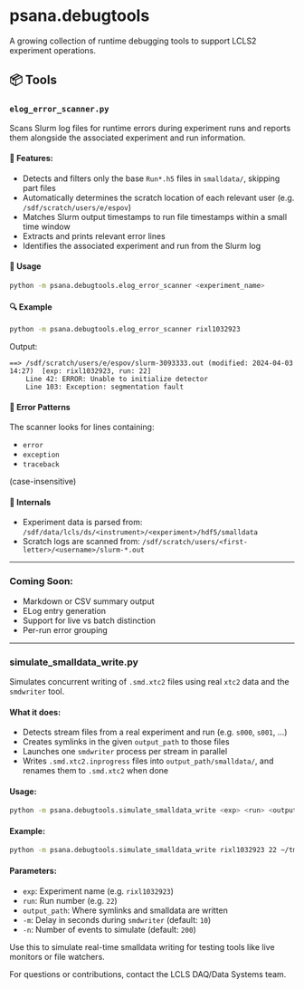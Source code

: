 # psana.debugtools

A growing collection of runtime debugging tools to support LCLS2 experiment operations.

## 📦 Tools

### `elog_error_scanner.py`

Scans Slurm log files for runtime errors during experiment runs and reports them alongside the associated experiment and run information.

#### 🔧 Features:
- Detects and filters only the base `Run*.h5` files in `smalldata/`, skipping part files
- Automatically determines the scratch location of each relevant user (e.g. `/sdf/scratch/users/e/espov`)
- Matches Slurm output timestamps to run file timestamps within a small time window
- Extracts and prints relevant error lines
- Identifies the associated experiment and run from the Slurm log

#### 🚀 Usage

```bash
python -m psana.debugtools.elog_error_scanner <experiment_name>
```

#### 🔍 Example

```bash
python -m psana.debugtools.elog_error_scanner rixl1032923
```

Output:
```
==> /sdf/scratch/users/e/espov/slurm-3093333.out (modified: 2024-04-03 14:27)  [exp: rixl1032923, run: 22]
    Line 42: ERROR: Unable to initialize detector
    Line 103: Exception: segmentation fault
```

#### 🧠 Error Patterns
The scanner looks for lines containing:
- `error`
- `exception`
- `traceback`

(case-insensitive)

#### 📁 Internals
- Experiment data is parsed from:
  `/sdf/data/lcls/ds/<instrument>/<experiment>/hdf5/smalldata`
- Scratch logs are scanned from:
  `/sdf/scratch/users/<first-letter>/<username>/slurm-*.out`

---

### Coming Soon:
- Markdown or CSV summary output
- ELog entry generation
- Support for live vs batch distinction
- Per-run error grouping

---

### simulate_smalldata_write.py

Simulates concurrent writing of `.smd.xtc2` files using real `xtc2` data and the `smdwriter` tool.

#### What it does:
- Detects stream files from a real experiment and run (e.g. `s000`, `s001`, ...)
- Creates symlinks in the given `output_path` to those files
- Launches one `smdwriter` process per stream in parallel
- Writes `.smd.xtc2.inprogress` files into `output_path/smalldata/`, and renames them to `.smd.xtc2` when done

#### Usage:
```bash
python -m psana.debugtools.simulate_smalldata_write <exp> <run> <output_path> [-m SECONDS] [-n EVENTS]
```

#### Example:
```bash
python -m psana.debugtools.simulate_smalldata_write rixl1032923 22 ~/tmp/debugtest -m 5 -n 100
```

#### Parameters:
- `exp`: Experiment name (e.g. `rixl1032923`)
- `run`: Run number (e.g. `22`)
- `output_path`: Where symlinks and smalldata are written
- `-m`: Delay in seconds during `smdwriter` (default: `10`)
- `-n`: Number of events to simulate (default: `200`)

Use this to simulate real-time smalldata writing for testing tools like live monitors or file watchers.

For questions or contributions, contact the LCLS DAQ/Data Systems team.
